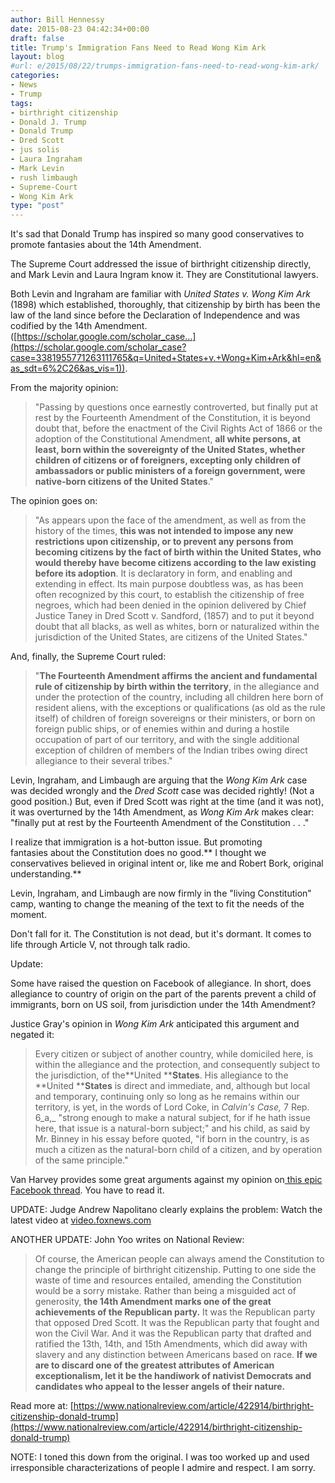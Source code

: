 ```yaml
---
author: Bill Hennessy
date: 2015-08-23 04:42:34+00:00
draft: false
title: Trump's Immigration Fans Need to Read Wong Kim Ark
layout: blog
#url: e/2015/08/22/trumps-immigration-fans-need-to-read-wong-kim-ark/
categories:
- News
- Trump
tags:
- birthright citizenship
- Donald J. Trump
- Donald Trump
- Dred Scott
- jus solis
- Laura Ingraham
- Mark Levin
- rush limbaugh
- Supreme-Court
- Wong Kim Ark
type: "post"
---
```


It's sad that Donald Trump has inspired so many good conservatives to promote fantasies about the 14th Amendment.

The Supreme Court addressed the issue of birthright citizenship directly, and Mark Levin and Laura Ingram know it. They are Constitutional lawyers.

Both Levin and Ingraham are familiar with _United States v. Wong Kim Ark_ (1898) which established, thoroughly, that citizenship by birth has been the law of the land since before the Declaration of Independence and was codified by the 14th Amendment. ([https://scholar.google.com/scholar_case…](https://scholar.google.com/scholar_case?case=3381955771263111765&q=United+States+v.+Wong+Kim+Ark&hl=en&as_sdt=6%2C26&as_vis=1)).





From the majority opinion:


> "Passing by questions once earnestly controverted, but finally put at rest by the Fourteenth Amendment of the Constitution, it is beyond doubt that, before the enactment of the Civil Rights Act of 1866 or the adoption of the Constitutional Amendment, **all white persons, at least, born within the sovereignty of the United States, whether children of citizens or of foreigners, excepting only children of ambassadors or public ministers of a foreign government, were native-born citizens of the United States**."


The opinion goes on:


> "As appears upon the face of the amendment, as well as from the history of the times, **this was not intended to impose any new restrictions upon citizenship, or to prevent any persons from becoming citizens by the fact of birth within the United States, who would thereby have become citizens according to the law existing before its adoption**. It is declaratory in form, and enabling and extending in effect. Its main purpose doubtless was, as has been often recognized by this court, to establish the citizenship of free negroes, which had been denied in the opinion delivered by Chief Justice Taney in Dred Scott v. Sandford, (1857) and to put it beyond doubt that all blacks, as well as whites, born or naturalized within the jurisdiction of the United States, are citizens of the United States."


And, finally, the Supreme Court ruled:


> "**The Fourteenth Amendment affirms the ancient and fundamental rule of citizenship by birth within the territory**, in the allegiance and under the protection of the country, including all children here born of resident aliens, with the exceptions or qualifications (as old as the rule itself) of children of foreign sovereigns or their ministers, or born on foreign public ships, or of enemies within and during a hostile occupation of part of our territory, and with the single additional exception of children of members of the Indian tribes owing direct allegiance to their several tribes."


Levin, Ingraham, and Limbaugh are arguing that the _Wong Kim Ark_ case was decided wrongly and the _Dred Scott_ case was decided rightly! (Not a good position.) But, even if Dred Scott was right at the time (and it was not), it was overturned by the 14th Amendment, as _Wong Kim Ark_ makes clear: "finally put at rest by the Fourteenth Amendment of the Constitution . . ."

I realize that immigration is a hot-button issue. But promoting fantasies about the Constitution does no good.** I thought we conservatives believed in original intent or, like me and Robert Bork, original understanding.**

Levin, Ingraham, and Limbaugh are now firmly in the "living Constitution" camp, wanting to change the meaning of the text to fit the needs of the moment.

Don't fall for it. The Constitution is not dead, but it's dormant. It comes to life through Article V, not through talk radio.





Update:

Some have raised the question on Facebook of allegiance. In short, does allegiance to country of origin on the part of the parents prevent a child of immigrants, born on US soil, from jurisdiction under the 14th Amendment?

Justice Gray's opinion in _Wong Kim Ark_ anticipated this argument and negated it:



> Every citizen or subject of another country, while domiciled here, is within the allegiance and the protection, and consequently subject to the jurisdiction, of the**United ****States**. His allegiance to the **United ****States** is direct and immediate, and, although but local and temporary, continuing only so long as he remains within our territory, is yet, in the words of Lord Coke, in _Calvin's Case,_ 7 Rep. 6_a,_ "strong enough to make a natural subject, for if he hath issue here, that issue is a natural-born subject;" and his child, as said by Mr. Binney in his essay before quoted, "if born in the country, is as much a citizen as the natural-born child of a citizen, and by operation of the same principle."



Van Harvey provides some great arguments against my opinion on[ this epic Facebook thread](https://www.facebook.com/bill.hennessy2/posts/10153120634565886). You have to read it.



UPDATE: Judge Andrew Napolitano clearly explains the problem:
Watch the latest video at [video.foxnews.com](https://video.foxnews.com)

ANOTHER UPDATE: John Yoo writes on National Review:



> Of course, the American people can always amend the Constitution to change the principle of birthright citizenship. Putting to one side the waste of time and resources entailed, amending the Constitution would be a sorry mistake. Rather than being a misguided act of generosity, **the 14th Amendment marks one of the great achievements of the Republican party.** It was the Republican party that opposed Dred Scott. It was the Republican party that fought and won the Civil War. And it was the Republican party that drafted and ratified the 13th, 14th, and 15th Amendments, which did away with slavery and any distinction between Americans based on race. **If we are to discard one of the greatest attributes of American exceptionalism, let it be the handiwork of nativist Democrats and candidates who appeal to the lesser angels of their nature.**

Read more at: [https://www.nationalreview.com/article/422914/birthright-citizenship-donald-trump](https://www.nationalreview.com/article/422914/birthright-citizenship-donald-trump)



NOTE: I toned this down from the original. I was too worked up and used irresponsible characterizations of people I admire and respect. I am sorry.
